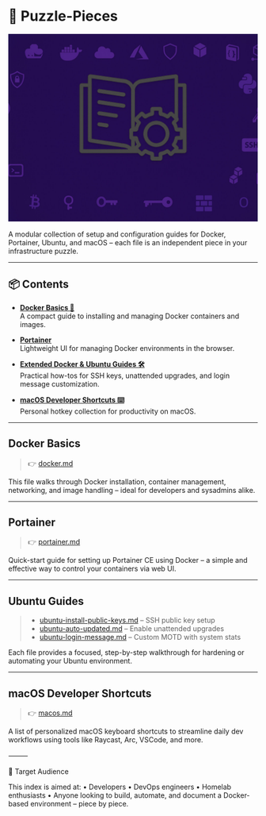 # 🧩 Puzzle-Pieces

![puzzle-pieces](assets/hero-puzzle-pieces.jpg)

A modular collection of setup and configuration guides for Docker, Portainer, Ubuntu, and macOS – each file is an independent piece in your infrastructure puzzle.

---

## 📦 Contents

- **[Docker Basics 🐳](#docker-basics)**  
  A compact guide to installing and managing Docker containers and images.

- **[Portainer](#portainer)**  
  Lightweight UI for managing Docker environments in the browser.

- **[Extended Docker & Ubuntu Guides 🛠️](#extended-docker--ubuntu-guides)**  
  Practical how-tos for SSH keys, unattended upgrades, and login message customization.

- **[macOS Developer Shortcuts ⌨️](#macos-developer-shortcuts)**  
  Personal hotkey collection for productivity on macOS.

---

## Docker Basics

> 👉 [docker.md](./docker.md)

This file walks through Docker installation, container management, networking, and image handling – ideal for developers and sysadmins alike.

---

## Portainer

> 👉 [portainer.md](./portainer.md)

Quick-start guide for setting up Portainer CE using Docker – a simple and effective way to control your containers via web UI.

---

## Ubuntu Guides

> - [ubuntu-install-public-keys.md](./ubuntu-install-public-keys.md) – SSH public key setup  
> - [ubuntu-auto-updated.md](./ubuntu-auto-updated.md) – Enable unattended upgrades  
> - [ubuntu-login-message.md](./ubuntu-login-message.md) – Custom MOTD with system stats  

Each file provides a focused, step-by-step walkthrough for hardening or automating your Ubuntu environment.

---

## macOS Developer Shortcuts

> 👉 [macos.md](./macos.md)

A list of personalized macOS keyboard shortcuts to streamline daily dev workflows using tools like Raycast, Arc, VSCode, and more.

⸻

🧠 Target Audience

This index is aimed at:
	•	Developers
	•	DevOps engineers
	•	Homelab enthusiasts
	•	Anyone looking to build, automate, and document a Docker-based environment – piece by piece.